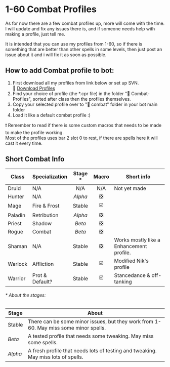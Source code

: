 # 1-60 Combat Profiles  
As for now there are a few combat profiles up, more will come with the time.  
I will update and fix any issues there is, and if someone needs help with making a profile, just tell me.

It is intended that you can use my profiles from 1-60, so if there is something that are better than other spells in some levels, then just post an issue about it and i will fix it as soon as possible.


## How to add Combat profile to bot:  
1. First download all my profiles from link below or set up SVN.  
  :link: [Download Profiles](https://github.com/LoctusBin/Collection-of-Profiles/archive/master.zip)
2. Find your choice of profile (the *.cpr file) in the folder ":file_folder: Combat-Profiles", sorted after class then the profiles themselves.
3. Copy your selected profile over to ":file_folder: combat" folder in your bot main folder
4. Load it like a default combat profile :)

:exclamation: Remember to read if there is some custom macros that needs to be made to make the profile working.  
Most of the profiles uses bar 2 slot 0 to rest, if there are spells here it will cast it every time.


## Short Combat Info

| Class   | Specialization  | Stage * | Macro                         | Short info       |
|---------|-----------------|:-------:|:-----------------------------:|------------------|
| Druid   | N/A             | N/A     | N/A                           | Not yet made     |
| Hunter  | N/A             | _Alpha_ | :negative_squared_cross_mark: |  |
| Mage    | Fire & Frost    | Stable  | :ballot_box_with_check:       |  |
| Paladin | Retribution     | _Alpha_ | :negative_squared_cross_mark: |  |
| Priest  | Shadow          | _Beta_  | :negative_squared_cross_mark: |  |
| Rogue   | Combat          | _Beta_  | :negative_squared_cross_mark: |  |
| Shaman  | N/A             | Stable  | :negative_squared_cross_mark: | Works mostly like a Enhancement profile. |
| Warlock | Affliction      | Stable  | :ballot_box_with_check:       | Modified Nik's profile |
| Warrior | Prot & Default? | Stable  | :ballot_box_with_check:       | Stancedance & off-tanking |
  
  
###### \* About the stages:
| Stage    | About           | 
|----------|-----------------|
| Stable   | There can be some minor issues, but they work from 1-60. May miss some minor spells.  |
| _Beta_   | A tested profile that needs some tweaking. May miss some spells. |
| _Alpha_  | A fresh profile that needs lots of testing and tweaking. May miss lots of spells.  |

